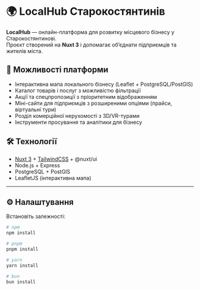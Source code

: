 # 🌍 LocalHub Старокостянтинів

**LocalHub** — онлайн-платформа для розвитку місцевого бізнесу у Старокостянтинові.  
Проєкт створений на **Nuxt 3** і допомагає об’єднати підприємців та жителів міста.

## 🚀 Можливості платформи

- Інтерактивна мапа локального бізнесу (Leaflet + PostgreSQL/PostGIS)
- Каталог товарів і послуг з можливістю фільтрації
- Акції та спецпропозиції з пріоритетним відображенням
- Міні-сайти для підприємців з розширеними опціями (прайси, віртуальні тури)
- Розділ комерційної нерухомості з 3D/VR-турами
- Інструменти просування та аналітики для бізнесу

## 🛠 Технології

- [Nuxt 3](https://nuxt.com/) + [TailwindCSS](https://tailwindcss.com/) + @nuxt/ui
- Node.js + Express
- PostgreSQL + PostGIS
- LeafletJS (інтерактивна мапа)

---

## ⚙️ Налаштування

Встановіть залежності:

```bash
# npm
npm install

# pnpm
pnpm install

# yarn
yarn install

# bun
bun install
```
